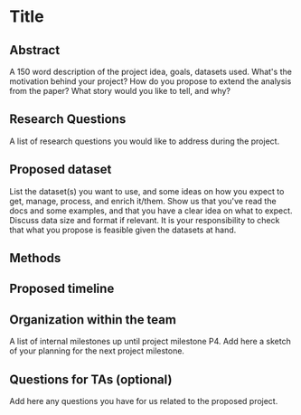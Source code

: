 # Title
## Abstract
A 150 word description of the project idea, goals, datasets used. What's the motivation behind your project? How do you propose to extend the analysis from the paper? What story would you like to tell, and why? 
## Research Questions
A list of research questions you would like to address during the project.
## Proposed dataset
List the dataset(s) you want to use, and some ideas on how you expect to get, manage, process, and enrich it/them. Show us that you've read the docs and some examples, and that you have a clear idea on what to expect. Discuss data size and format if relevant. It is your responsibility to check that what you propose is feasible given the datasets at hand.
## Methods
## Proposed timeline
## Organization within the team
A list of internal milestones up until project milestone P4. Add here a sketch of your planning for the next project milestone.
## Questions for TAs (optional)
Add here any questions you have for us related to the proposed project.
